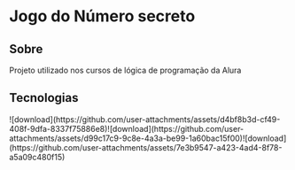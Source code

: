 <h1>Jogo do Número secreto</h1>

<h2> Sobre</h2>
<p>Projeto utilizado nos cursos de lógica de programação da Alura</p>

## Tecnologias
<div>
![download](https://github.com/user-attachments/assets/d4bf8b3d-cf49-408f-9dfa-8337f75886e8)![download](https://github.com/user-attachments/assets/d99c17c9-9c8e-4a3a-be99-1a60bac15f00)![download](https://github.com/user-attachments/assets/7e3b9547-a423-4ad4-8f78-a5a09c480f15)
</div>
